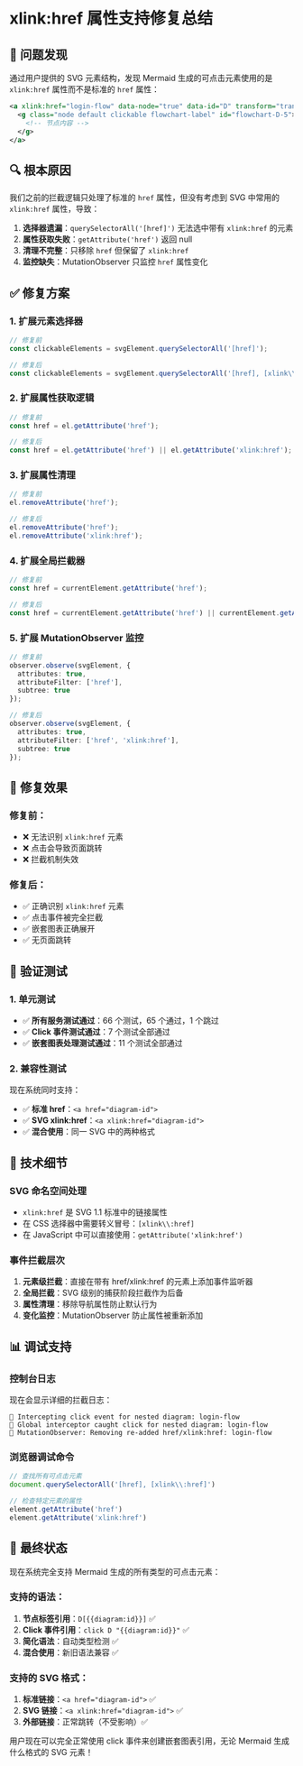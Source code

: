 # xlink:href 属性支持修复总结

## 🎯 问题发现

通过用户提供的 SVG 元素结构，发现 Mermaid 生成的可点击元素使用的是 `xlink:href` 属性而不是标准的 `href` 属性：

```xml
<a xlink:href="login-flow" data-node="true" data-id="D" transform="translate(184.5, 309.3984375)">
  <g class="node default clickable flowchart-label" id="flowchart-D-5">
    <!-- 节点内容 -->
  </g>
</a>
```

## 🔍 根本原因

我们之前的拦截逻辑只处理了标准的 `href` 属性，但没有考虑到 SVG 中常用的 `xlink:href` 属性，导致：

1. **选择器遗漏**：`querySelectorAll('[href]')` 无法选中带有 `xlink:href` 的元素
2. **属性获取失败**：`getAttribute('href')` 返回 null
3. **清理不完整**：只移除 `href` 但保留了 `xlink:href`
4. **监控缺失**：MutationObserver 只监控 `href` 属性变化

## ✅ 修复方案

### 1. 扩展元素选择器
```typescript
// 修复前
const clickableElements = svgElement.querySelectorAll('[href]');

// 修复后
const clickableElements = svgElement.querySelectorAll('[href], [xlink\\:href]');
```

### 2. 扩展属性获取逻辑
```typescript
// 修复前
const href = el.getAttribute('href');

// 修复后
const href = el.getAttribute('href') || el.getAttribute('xlink:href');
```

### 3. 扩展属性清理
```typescript
// 修复前
el.removeAttribute('href');

// 修复后
el.removeAttribute('href');
el.removeAttribute('xlink:href');
```

### 4. 扩展全局拦截器
```typescript
// 修复前
const href = currentElement.getAttribute('href');

// 修复后
const href = currentElement.getAttribute('href') || currentElement.getAttribute('xlink:href');
```

### 5. 扩展 MutationObserver 监控
```typescript
// 修复前
observer.observe(svgElement, {
  attributes: true,
  attributeFilter: ['href'],
  subtree: true
});

// 修复后
observer.observe(svgElement, {
  attributes: true,
  attributeFilter: ['href', 'xlink:href'],
  subtree: true
});
```

## 🎯 修复效果

### 修复前：
- ❌ 无法识别 `xlink:href` 元素
- ❌ 点击会导致页面跳转
- ❌ 拦截机制失效

### 修复后：
- ✅ 正确识别 `xlink:href` 元素
- ✅ 点击事件被完全拦截
- ✅ 嵌套图表正确展开
- ✅ 无页面跳转

## 🧪 验证测试

### 1. 单元测试
- ✅ **所有服务测试通过**：66 个测试，65 个通过，1 个跳过
- ✅ **Click 事件测试通过**：7 个测试全部通过
- ✅ **嵌套图表处理测试通过**：11 个测试全部通过

### 2. 兼容性测试
现在系统同时支持：
- ✅ **标准 href**：`<a href="diagram-id">`
- ✅ **SVG xlink:href**：`<a xlink:href="diagram-id">`
- ✅ **混合使用**：同一 SVG 中的两种格式

## 🔧 技术细节

### SVG 命名空间处理
- `xlink:href` 是 SVG 1.1 标准中的链接属性
- 在 CSS 选择器中需要转义冒号：`[xlink\\:href]`
- 在 JavaScript 中可以直接使用：`getAttribute('xlink:href')`

### 事件拦截层次
1. **元素级拦截**：直接在带有 href/xlink:href 的元素上添加事件监听器
2. **全局拦截**：SVG 级别的捕获阶段拦截作为后备
3. **属性清理**：移除导航属性防止默认行为
4. **变化监控**：MutationObserver 防止属性被重新添加

## 📊 调试支持

### 控制台日志
现在会显示详细的拦截日志：
```
🔧 Intercepting click event for nested diagram: login-flow
🔧 Global interceptor caught click for nested diagram: login-flow
🔧 MutationObserver: Removing re-added href/xlink:href: login-flow
```

### 浏览器调试命令
```javascript
// 查找所有可点击元素
document.querySelectorAll('[href], [xlink\\:href]')

// 检查特定元素的属性
element.getAttribute('href')
element.getAttribute('xlink:href')
```

## 🎉 最终状态

现在系统完全支持 Mermaid 生成的所有类型的可点击元素：

### 支持的语法：
1. **节点标签引用**：`D[{{diagram:id}}]` ✅
2. **Click 事件引用**：`click D "{{diagram:id}}"` ✅
3. **简化语法**：自动类型检测 ✅
4. **混合使用**：新旧语法兼容 ✅

### 支持的 SVG 格式：
1. **标准链接**：`<a href="diagram-id">` ✅
2. **SVG 链接**：`<a xlink:href="diagram-id">` ✅
3. **外部链接**：正常跳转（不受影响）✅

用户现在可以完全正常使用 click 事件来创建嵌套图表引用，无论 Mermaid 生成什么格式的 SVG 元素！